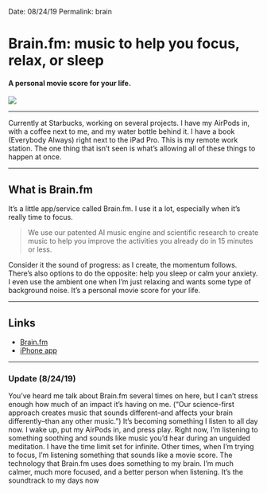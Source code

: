 
Date: 08/24/19
Permalink: brain

# Brain.fm: music to help you focus, relax, or sleep

#### A personal movie score for your life.

![][image-1]

---- 

Currently at Starbucks, working on several projects. I have my AirPods in, with a coffee next to me, and my water bottle behind it. I have a book (Everybody Always) right next to the iPad Pro. This is my remote work station. The one thing that isn’t seen is what’s allowing all of these things to happen at once.

---- 

## What is Brain.fm

It’s a little app/service called Brain.fm. I use it a lot, especially when it’s really time to focus.

> We use our patented AI music engine and scientific research to create music to help you improve the activities you already do in 15 minutes or less.

Consider it the sound of progress: as I create, the momentum follows. There’s also options to do the opposite: help you sleep or calm your anxiety. I even use the ambient one when I’m just relaxing and wants some type of background noise. It’s a personal movie score for your life.

---- 

## Links

- [Brain.fm][1]
- [iPhone app][2]

---- 

### Update (8/24/19)

You’ve heard me talk about Brain.fm several times on here, but I can’t stress enough how much of an impact it’s having on me. (“Our science-first approach creates music that sounds different–and affects your brain differently–than any other music.”) It’s becoming something I listen to all day now. I wake up, put my AirPods in, and press play. Right now, I’m listening to something soothing and sounds like music you’d hear during an unguided meditation. I have the time limit set for infinite. Other times, when I’m trying to focus, I’m listening something that sounds like a movie score. The technology that Brain.fm uses does something to my brain. I’m much calmer, much more focused, and a better person when listening. It’s the soundtrack to my days now

[1]:	http
[2]:	https://itunes.apple.com/us/app/brain-fm-music-for-the-brain/id1110684238?mt=8

[image-1]:	https://cdn-images-1.medium.com/max/2600/1*ohHlvrx5Xc55SYsD8ZE2ig.gif